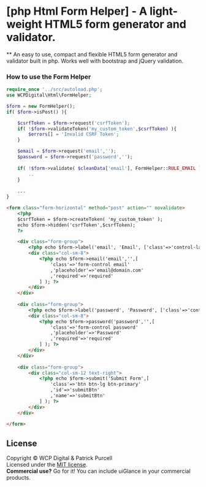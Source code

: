 [php Html Form Helper] - A light-weight HTML5 form generator and validator.
================================

** An easy to use, compact and flexible HTML5 form generator and validator built in php. Works well with bootstrap and jQuery validation.

### How to use the Form Helper

```php
require_once '../src/autoload.php';
use WCPDigital\Html\FormHelper;

$form = new FormHelper();
if( $form->isPost() ){

	$csrfToken = $form->request('csrfToken');
	if( !$form->validateToken('my_custom_token',$csrfToken) ){
		$errors[] = 'Invalid CSRF Token';
	}

	$email = $form->request('email','');
	$password = $form->request('password','');
	
	if( !$form->validate( $cleanData['email'], FormHelper::RULE_EMAIL ) ){
		..
	}
	
	...
}
```

```html
<form class="form-horizontal" method="post" action="" novalidate>
	<?php
	$csrfToken = $form->createToken( 'my_custom_token' );
	echo $form->hidden('csrfToken',$csrfToken);
	?>

	<div class="form-group">
		<?php echo $form->label('email', 'Email', ['class'=>'control-label col-sm-4'] ); ?>
		<div class="col-sm-8">
			<?php echo $form->email('email','',[
				'class'=>'form-control email'
				,'placeholder'=>'email@domain.com'
				,'required'=>'required'
			] ); ?>	
		</div>
	</div>
	
	<div class="form-group">
		<?php echo $form->label('password', 'Password', ['class'=>'control-label col-sm-4'] ); ?>
		<div class="col-sm-8">
			<?php echo $form->password('password','',[
				'class'=>'form-control password'
				,'placeholder'=>'Password'
				,'required'=>'required'
			] ); ?>	
		</div>
	</div>
	
	<div class="form-group">
		<div class="col-sm-12 text-right">
			<?php echo $form->submit('Submit Form',[
				'class'=>'btn btn-lg btn-primary'
				,'id'=>'submitBtn'
				,'name'=>'submitBtn'
			] ); ?>	
		</div>
	</div>
	
</form>
```

## License
Copyright &copy; WCP Digital &amp; Patrick Purcell<br>
Licensed under the [MIT license](http://www.opensource.org/licenses/mit-license.php).
<br>**Commercial use?** Go for it! You can include uiGlance in your commercial products.